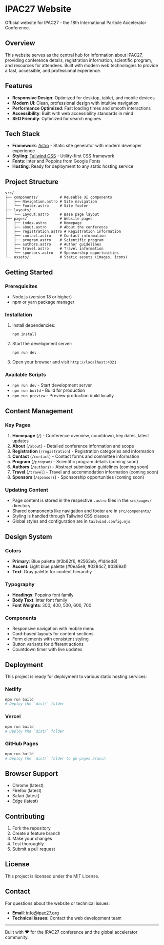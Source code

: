 # IPAC27 Website

Official website for IPAC27 - the 18th International Particle Accelerator Conference.

## Overview

This website serves as the central hub for information about IPAC27, providing conference details, registration information, scientific program, and resources for attendees. Built with modern web technologies to provide a fast, accessible, and professional experience.

## Features

- **Responsive Design**: Optimized for desktop, tablet, and mobile devices
- **Modern UI**: Clean, professional design with intuitive navigation
- **Performance Optimized**: Fast loading times and smooth interactions
- **Accessibility**: Built with web accessibility standards in mind
- **SEO Friendly**: Optimized for search engines

## Tech Stack

- **Framework**: [Astro](https://astro.build/) - Static site generator with modern developer experience
- **Styling**: [Tailwind CSS](https://tailwindcss.com/) - Utility-first CSS framework
- **Fonts**: Inter and Poppins from Google Fonts
- **Hosting**: Ready for deployment to any static hosting service

## Project Structure

```
src/
├── components/          # Reusable UI components
│   ├── Navigation.astro # Site navigation
│   └── Footer.astro     # Site footer
├── layouts/
│   └── Layout.astro     # Base page layout
├── pages/               # Website pages
│   ├── index.astro      # Homepage
│   ├── about.astro      # About the conference
│   ├── registration.astro # Registration information
│   ├── contact.astro    # Contact information
│   ├── program.astro    # Scientific program
│   ├── authors.astro    # Author guidelines
│   ├── travel.astro     # Travel information
│   └── sponsors.astro   # Sponsorship opportunities
└── assets/              # Static assets (images, icons)
```

## Getting Started

### Prerequisites

- Node.js (version 18 or higher)
- npm or yarn package manager

### Installation

1. Install dependencies:
   ```bash
   npm install
   ```

2. Start the development server:
   ```bash
   npm run dev
   ```

3. Open your browser and visit `http://localhost:4321`

### Available Scripts

- `npm run dev` - Start development server
- `npm run build` - Build for production
- `npm run preview` - Preview production build locally

## Content Management

### Key Pages

1. **Homepage** (`/`) - Conference overview, countdown, key dates, latest updates
2. **About** (`/about`) - Detailed conference information and scope
3. **Registration** (`/registration`) - Registration categories and information
4. **Contact** (`/contact`) - Contact forms and committee information
5. **Program** (`/program`) - Scientific program details (coming soon)
6. **Authors** (`/authors`) - Abstract submission guidelines (coming soon)
7. **Travel** (`/travel`) - Travel and accommodation information (coming soon)
8. **Sponsors** (`/sponsors`) - Sponsorship opportunities (coming soon)

### Updating Content

- Page content is stored in the respective `.astro` files in the `src/pages/` directory
- Shared components like navigation and footer are in `src/components/`
- Styling is handled through Tailwind CSS classes
- Global styles and configuration are in `tailwind.config.mjs`

## Design System

### Colors

- **Primary**: Blue palette (#3b82f6, #2563eb, #1d4ed8)
- **Accent**: Light blue palette (#0ea5e9, #0284c7, #0369a1)
- **Text**: Gray palette for content hierarchy

### Typography

- **Headings**: Poppins font family
- **Body Text**: Inter font family
- **Font Weights**: 300, 400, 500, 600, 700

### Components

- Responsive navigation with mobile menu
- Card-based layouts for content sections
- Form elements with consistent styling
- Button variants for different actions
- Countdown timer with live updates

## Deployment

This project is ready for deployment to various static hosting services:

### Netlify
```bash
npm run build
# Deploy the `dist/` folder
```

### Vercel
```bash
npm run build
# Deploy the `dist/` folder
```

### GitHub Pages
```bash
npm run build
# Deploy the `dist/` folder to gh-pages branch
```

## Browser Support

- Chrome (latest)
- Firefox (latest)
- Safari (latest)
- Edge (latest)

## Contributing

1. Fork the repository
2. Create a feature branch
3. Make your changes
4. Test thoroughly
5. Submit a pull request

## License

This project is licensed under the MIT License.

## Contact

For questions about the website or technical issues:

- **Email**: info@ipac27.org
- **Technical Issues**: Contact the web development team

---

Built with ❤️ for the IPAC27 conference and the global accelerator community.
